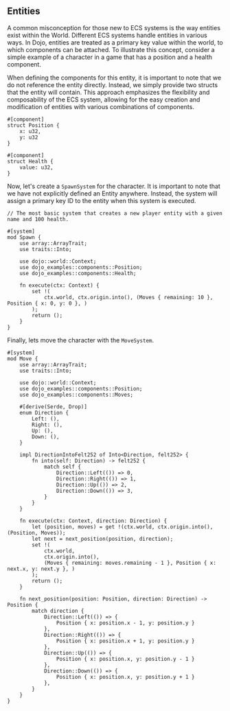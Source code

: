 ## Entities

A common misconception for those new to ECS systems is the way entities exist within the World. Different ECS systems handle entities in various ways. In Dojo, entities are treated as a primary key value within the world, to which components can be attached. To illustrate this concept, consider a simple example of a character in a game that has a position and a health component.

When defining the components for this entity, it is important to note that we do not reference the entity directly. Instead, we simply provide two structs that the entity will contain. This approach emphasizes the flexibility and composability of the ECS system, allowing for the easy creation and modification of entities with various combinations of components.

```rust,ignore
#[component]
struct Position {
    x: u32,
    y: u32
}

#[component]
struct Health {
    value: u32,
}

```

Now, let's create a `SpawnSystem` for the character. It is important to note that we have not explicitly defined an Entity anywhere. Instead, the system will assign a primary key ID to the entity when this system is executed.

```rust,ignore
// The most basic system that creates a new player entity with a given name and 100 health.

#[system]
mod Spawn {
    use array::ArrayTrait;
    use traits::Into;

    use dojo::world::Context;
    use dojo_examples::components::Position;
    use dojo_examples::components::Health;

    fn execute(ctx: Context) {
        set !(
            ctx.world, ctx.origin.into(), (Moves { remaining: 10 }, Position { x: 0, y: 0 }, )
        );
        return ();
    }
}
```

Finally, lets move the character with the `MoveSystem`.

```rust,ignore
#[system]
mod Move {
    use array::ArrayTrait;
    use traits::Into;

    use dojo::world::Context;
    use dojo_examples::components::Position;
    use dojo_examples::components::Moves;

    #[derive(Serde, Drop)]
    enum Direction {
        Left: (),
        Right: (),
        Up: (),
        Down: (),
    }

    impl DirectionIntoFelt252 of Into<Direction, felt252> {
        fn into(self: Direction) -> felt252 {
            match self {
                Direction::Left(()) => 0,
                Direction::Right(()) => 1,
                Direction::Up(()) => 2,
                Direction::Down(()) => 3,
            }
        }
    }

    fn execute(ctx: Context, direction: Direction) {
        let (position, moves) = get !(ctx.world, ctx.origin.into(), (Position, Moves));
        let next = next_position(position, direction);
        set !(
            ctx.world,
            ctx.origin.into(),
            (Moves { remaining: moves.remaining - 1 }, Position { x: next.x, y: next.y }, )
        );
        return ();
    }

    fn next_position(position: Position, direction: Direction) -> Position {
        match direction {
            Direction::Left(()) => {
                Position { x: position.x - 1, y: position.y }
            },
            Direction::Right(()) => {
                Position { x: position.x + 1, y: position.y }
            },
            Direction::Up(()) => {
                Position { x: position.x, y: position.y - 1 }
            },
            Direction::Down(()) => {
                Position { x: position.x, y: position.y + 1 }
            },
        }
    }
}
```
